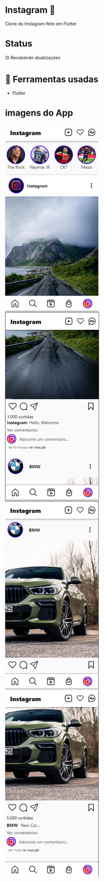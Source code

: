 # Instagram 📱
 Clone do Instagram feito em Flutter
 
# Status
 🟡 Recebendo atualizações
 
 # 🔨 Ferramentas usadas
<ul>
	<li> Flutter </li>
</ul>

# imagens do App
![img](instagram_clone/imagensGithub/img1.png)
![img](instagram_clone/imagensGithub/img2.png)
![img](instagram_clone/imagensGithub/img3.png)
![img](instagram_clone/imagensGithub/img4.png)
